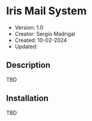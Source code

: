 # Iris Mail System

- Version: 1.0
- Creator: Sergio Madrigal
- Created: 10-02-2024
- Updated:

## Description

TBD

## Installation

TBD
